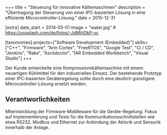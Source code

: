 +++
title = "Steuerung für innovative Kältemaschinen"
description = "Übertragung der Steuerung von einer IPC-basierten Lösung in eine effiziente Microcontroller-Lösung."
date = 2015-12-31

[extra]
date_start = 2014-05-01
image = "water.jpg" # https://unsplash.com/de/fotos/-JdMihDkP-vc

[taxonomies]
projects=["Software Development (Embedded)"]
skills=["C++", "Firmware", "Arm Cortex", "FreeRTOS", "Google Test", "CI / CD", "Jenkins", "Rake", "Asciidoctor", "IAR Embedded Workbench", "Visual Studio"]
+++

Der Kunde entwickelte eine Kompressionskältemaschine mit einem neuartigen Kühlmittel für den industriellen Einsatz. Der bestehende Prototyp einer IPC-basierten Geräteregelung sollte durch eine deutlich günstigere Mikrocontroller-Lösung ersetzt werden.

## Verantworlichkeiten

Mitentwicklung der Firmware-Middleware für die Geräte-Regelung. Fokus auf Implementierung und Tests für die Kommunikationsschnittstellen wie etwa RS232, Modbus und Ethernet zur Anbindung der Aktorik und Sensorik innerhalb der Anlage.
